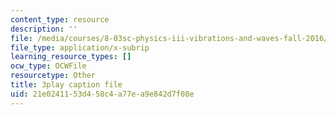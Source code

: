 ```yaml
---
content_type: resource
description: ''
file: /media/courses/8-03sc-physics-iii-vibrations-and-waves-fall-2016/21e0241153d458c4a77ea9e842d7f08e_RhIh1zw0-BM.vtt
file_type: application/x-subrip
learning_resource_types: []
ocw_type: OCWFile
resourcetype: Other
title: 3play caption file
uid: 21e02411-53d4-58c4-a77e-a9e842d7f08e
---
```

